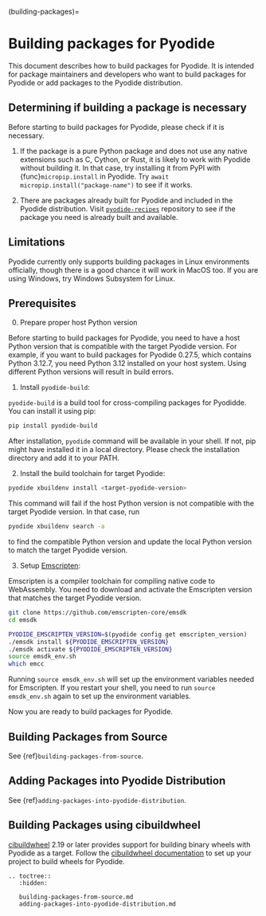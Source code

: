 (building-packages)=

# Building packages for Pyodide

This document describes how to build packages for Pyodide.
It is intended for package maintainers and developers who want to build packages
for Pyodide or add packages to the Pyodide distribution.

## Determining if building a package is necessary

Before starting to build packages for Pyodide, please check if it is necessary.

1. If the package is a pure Python package and does not use any native extensions
   such as C, Cython, or Rust, it is likely to work with Pyodide without building it.
   In that case, try installing it from PyPI with {func}`micropip.install` in Pyodide.
   Try `await micropip.install("package-name")` to see if it works.

2. There are packages already built for Pyodide and included in the Pyodide distribution.
   Visit [`pyodide-recipes`](https://github.com/pyodide/pyodide-recipes) repository to see
   if the package you need is already built and available.

## Limitations

Pyodide currently only supports building packages in Linux environments officially,
though there is a good chance it will work in MacOS too.
If you are using Windows, try Windows Subsystem for Linux.

## Prerequisites

0. Prepare proper host Python version

Before starting to build packages for Pyodide, you need to have a host Python version that is compatible
with the target Pyodide version. For example, if you want to build packages for Pyodide 0.27.5, which contains
Python 3.12.7, you need Python 3.12 installed on your host system. Using different Python versions will result
in build errors.

1. Install `pyodide-build`:

`pyodide-build` is a build tool for cross-compiling packages for Pyodidde. You can install it using pip:

```bash
pip install pyodide-build
```

After installation, `pyodide` command will be available in your shell. If not, pip might have installed it in a
local directory. Please check the installation directory and add it to your PATH.

2. Install the build toolchain for target Pyodide:

```bash
pyodide xbuildenv install <target-pyodide-version>
```

This command will fail if the host Python version is not compatible with the target Pyodide version.
In that case, run

```bash
pyodide xbuildenv search -a
```

to find the compatible Python version and update the local Python version to match the target Pyodide version.

3. Setup [Emscripten](https://github.com/emscripten-core/emscripten):

Emscripten is a compiler toolchain for compiling native code to WebAssembly.
You need to download and activate the Emscripten version that matches the target Pyodide version.

```bash
git clone https://github.com/emscripten-core/emsdk
cd emsdk

PYODIDE_EMSCRIPTEN_VERSION=$(pyodide config get emscripten_version)
./emsdk install ${PYODIDE_EMSCRIPTEN_VERSION}
./emsdk activate ${PYODIDE_EMSCRIPTEN_VERSION}
source emsdk_env.sh
which emcc
```

Running `source emsdk_env.sh` will set up the environment variables needed for Emscripten.
If you restart your shell, you need to run `source emsdk_env.sh` again to set up the environment variables.

Now you are ready to build packages for Pyodide.

## Building Packages from Source

See {ref}`building-packages-from-source`.

## Adding Packages into Pyodide Distribution

See {ref}`adding-packages-into-pyodide-distribution`.

## Building Packages using cibuildwheel

[cibuildwheel](https://cibuildwheel.pypa.io/en/stable/) 2.19 or later provides
support for building binary wheels with Pyodide as a target. Follow the
[cibuildwheel documentation](https://cibuildwheel.pypa.io/en/stable/setup/#pyodide-webassembly-builds-experimental)
to set up your project to build wheels for Pyodide.


```{eval-rst}
.. toctree::
   :hidden:

   building-packages-from-source.md
   adding-packages-into-pyodide-distribution.md
```
